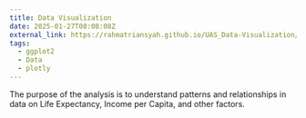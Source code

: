 ```yaml
---
title: Data Visualization
date: 2025-01-27T08:08:08Z
external_link: https://rahmatriansyah.github.io/UAS_Data-Visualization/ 
tags:
  - ggplot2
  - Data
  - plotly
---
```


The purpose of the analysis is to understand patterns and relationships in data on Life Expectancy, Income per Capita, and other factors.

<!--more-->
